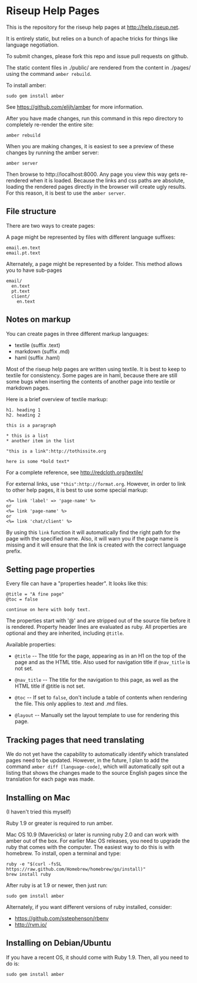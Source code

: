 Riseup Help Pages
==================================

This is the repository for the riseup help pages at http://help.riseup.net.

It is entirely static, but relies on a bunch of apache tricks for things like
language negotiation.

To submit changes, please fork this repo and issue pull requests on github.

The static content files in ./public/ are rendered from the content in
./pages/ using the command `amber rebuild`.

To install amber:

    sudo gem install amber

See https://github.com/elijh/amber for more information.

After you have made changes, run this command in this repo directory to
completely re-render the entire site:

    amber rebuild

When you are making changes, it is easiest to see a preview of these changes
by running the amber server:

    amber server

Then browse to http://localhost:8000. Any page you view this way gets re-
rendered when it is loaded. Because the links and css paths are absolute,
loading the rendered pages directly in the browser will create ugly results.
For this reason, it is best to use the `amber server`.

File structure
------------------------------

There are two ways to create pages:

A page might be represented by files with different language suffixes:

    email.en.text
    email.pt.text

Alternately, a page might be represented by a folder. This method allows you
to have sub-pages

    email/
      en.text
      pt.text
      client/
        en.text

Notes on markup
------------------------------

You can create pages in three different markup languages:

* textile (suffix .text)
* markdown (suffix .md)
* haml (suffix .haml)

Most of the riseup help pages are written using textile. It is best to keep to
textile for consistency. Some pages are in haml, because there are still some
bugs when inserting the contents of another page into textile or markdown
pages.

Here is a brief overview of textile markup:

    h1. heading 1
    h2. heading 2

    this is a paragraph

    * this is a list
    * another item in the list

    "this is a link":http://tothissite.org

    here is some *bold text*

For a complete reference, see http://redcloth.org/textile/

For external links, use `"this":http://format.org`. However, in order to link to
other help pages, it is best to use some special markup:

    <%= link 'label' => 'page-name' %>
    or
    <%= link 'page-name' %>
    or
    <%= link 'chat/client' %>

By using this `link` function it will automatically find the right path for
the page with the specified name. Also, it will warn you if the page name is
missing and it will ensure that the link is created with the correct
language prefix.

Setting page properties
---------------------------------

Every file can have a "properties header". It looks like this:

    @title = "A fine page"
    @toc = false

    continue on here with body text.

The properties start with '@' and are stripped out of the source file before
it is rendered. Property header lines are evaluated as ruby. All properties
are optional and they are inherited, including `@title`.

Available properties:

* `@title` -- The title for the page, appearing as in an H1 on the top of the
   page and as the HTML title. Also used for navigation title if `@nav_title`
   is not set.

* `@nav_title` -- The title for the navigation to this page, as well as the
   HTML title if @title is not set.

* `@toc` -- If set to `false`, don't include a table of contents when rendering
   the file. This only applies to .text and .md files.

* `@layout` -- Manually set the layout template to use for rendering this page.

Tracking pages that need translating
--------------------------------------------

We do not yet have the capability to automatically identify which translated
pages need to be updated. However, in the future, I plan to add the command
`amber diff [language-code]`, which will automatically spit out a listing that
shows the changes made to the source English pages since the translation for
each page was made.

Installing on Mac
------------------------------

(I haven't tried this myself)

Ruby 1.9 or greater is required to run amber.

Mac OS 10.9 (Mavericks) or later is running ruby 2.0 and can work with amber
out of the box. For earlier Mac OS releases, you need to upgrade the ruby that
comes with the computer. The easiest way to do this is with homebrew. To
install, open a terminal and type:

    ruby -e "$(curl -fsSL https://raw.github.com/Homebrew/homebrew/go/install)"
    brew install ruby

After ruby is at 1.9 or newer, then just run:

    sudo gem install amber

Alternately, if you want different versions of ruby installed, consider:

* https://github.com/sstephenson/rbenv
* http://rvm.io/

Installing on Debian/Ubuntu
----------------------------------

If you have a recent OS, it should come with Ruby 1.9. Then, all you need to do is:

    sudo gem install amber

